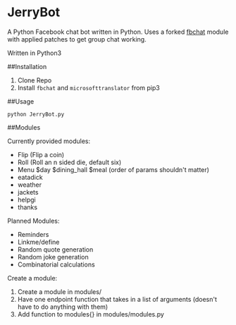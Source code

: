 # JerryBot

A Python Facebook chat bot written in Python.  Uses a forked [fbchat](https://pypi.python.org/pypi/fbchat/) module with applied patches to get group chat working.

Written in Python3

##Installation

1. Clone Repo
2. Install `fbchat` and `microsofttranslator` from pip3


##Usage

`python JerryBot.py`

##Modules

Currently provided modules:
 * Flip (Flip a coin)
 * Roll (Roll an n sided die, default six)
 * Menu $day $dining_hall $meal (order of params shouldn't matter)
 * eatadick 
 * weather
 * jackets
 * helpgi
 * thanks
 
Planned Modules:
 * Reminders
 * Linkme/define
 * Random quote generation
 * Random joke generation
 * Combinatorial calculations
 
Create a module:

1. Create a module in modules/
2. Have one endpoint function that takes in a list of arguments (doesn't have to do anything with them)
3. Add function to modules{} in modules/modules.py
